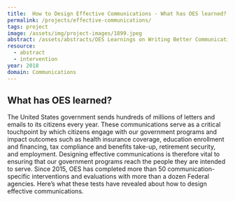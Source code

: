 ```yaml
---
title:  How to Design Effective Communications - What has OES learned?
permalink: /projects/effective-communications/
tags: project  
image: /assets/img/project-images/1899.jpeg  
abstract: /assets/abstracts/OES Learnings on Writing Better Communications 2018.pdf
resource:
  - abstract
  - intervention
year: 2018
domain: Communications
---
```

## What has OES learned?

The United States government sends hundreds of millions of letters and emails to its citizens every year. These communications serve as a critical touchpoint by which citizens engage with our government programs and impact outcomes such as health insurance coverage, education enrollment and financing, tax compliance and benefits take-up, retirement security, and employment. Designing effective communications is therefore vital to ensuring that our government programs reach the people they are intended to serve. Since 2015, OES has completed more than 50 communication-specific interventions and evaluations with more than a dozen Federal agencies. Here’s what these tests have revealed about how to design effective communications.
